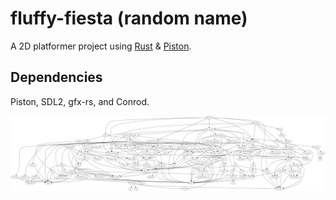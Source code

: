 # fluffy-fiesta (random name)

A 2D platformer project using [Rust](https://www.rust-lang.org/) & [Piston](http://www.piston.rs/).

## Dependencies

Piston, SDL2, gfx-rs, and Conrod.

![dependencies](Cargo.png)
